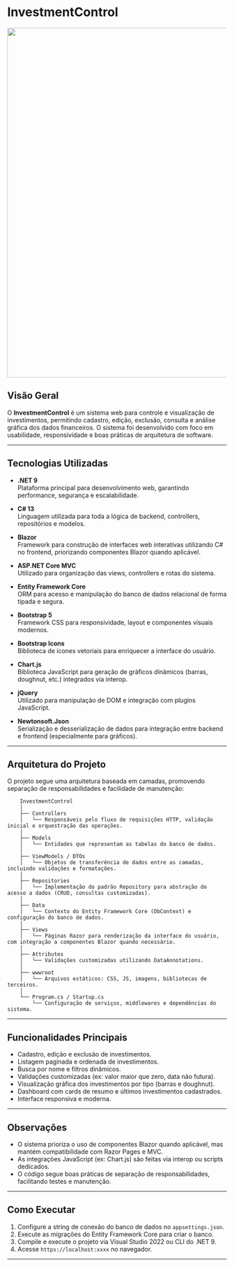 ﻿# InvestmentControl

<img src="wwwroot/img/docVideo.gif" width="800px">

## Visão Geral

O **InvestmentControl** é um sistema web para controle e visualização de investimentos, permitindo cadastro, edição, exclusão, consulta e análise gráfica dos dados financeiros. O sistema foi desenvolvido com foco em usabilidade, responsividade e boas práticas de arquitetura de software.

---

## Tecnologias Utilizadas

- **.NET 9**  
  Plataforma principal para desenvolvimento web, garantindo performance, segurança e escalabilidade.

- **C# 13**  
  Linguagem utilizada para toda a lógica de backend, controllers, repositórios e modelos.

- **Blazor**  
  Framework para construção de interfaces web interativas utilizando C# no frontend, priorizando componentes Blazor quando aplicável.

- **ASP.NET Core MVC**  
  Utilizado para organização das views, controllers e rotas do sistema.

- **Entity Framework Core**  
  ORM para acesso e manipulação do banco de dados relacional de forma tipada e segura.

- **Bootstrap 5**  
  Framework CSS para responsividade, layout e componentes visuais modernos.

- **Bootstrap Icons**  
  Biblioteca de ícones vetoriais para enriquecer a interface do usuário.

- **Chart.js**  
  Biblioteca JavaScript para geração de gráficos dinâmicos (barras, doughnut, etc.) integrados via interop.

- **jQuery**  
  Utilizado para manipulação de DOM e integração com plugins JavaScript.

- **Newtonsoft.Json**  
  Serialização e desserialização de dados para integração entre backend e frontend (especialmente para gráficos).

---

## Arquitetura do Projeto

O projeto segue uma arquitetura baseada em camadas, promovendo separação de responsabilidades e facilidade de manutenção:

```
    InvestmentControl
    │
    ├── Controllers
    │   └── Responsáveis pelo fluxo de requisições HTTP, validação inicial e orquestração das operações.
    │
    ├── Models
    │   └── Entidades que representam as tabelas do banco de dados.
    │
    ├── ViewModels / DTOs
    │   └── Objetos de transferência de dados entre as camadas, incluindo validações e formatações.
    │
    ├── Repositories
    │   └── Implementação do padrão Repository para abstração do acesso a dados (CRUD, consultas customizadas).
    │
    ├── Data
    │   └── Contexto do Entity Framework Core (DbContext) e configuração do banco de dados.
    │
    ├── Views
    │   └── Páginas Razor para renderização da interface do usuário, com integração a componentes Blazor quando necessário.
    │
    ├── Attributes
    │   └── Validações customizadas utilizando DataAnnotations.
    │
    ├── wwwroot
    │   └── Arquivos estáticos: CSS, JS, imagens, bibliotecas de terceiros.
    │
    └── Program.cs / Startup.cs
        └── Configuração de serviços, middlewares e dependências do sistema.

```


---

## Funcionalidades Principais

- Cadastro, edição e exclusão de investimentos.
- Listagem paginada e ordenada de investimentos.
- Busca por nome e filtros dinâmicos.
- Validações customizadas (ex: valor maior que zero, data não futura).
- Visualização gráfica dos investimentos por tipo (barras e doughnut).
- Dashboard com cards de resumo e últimos investimentos cadastrados.
- Interface responsiva e moderna.

---

## Observações

- O sistema prioriza o uso de componentes Blazor quando aplicável, mas mantém compatibilidade com Razor Pages e MVC.
- As integrações JavaScript (ex: Chart.js) são feitas via interop ou scripts dedicados.
- O código segue boas práticas de separação de responsabilidades, facilitando testes e manutenção.

---

## Como Executar

1. Configure a string de conexão do banco de dados no `appsettings.json`.
2. Execute as migrações do Entity Framework Core para criar o banco.
3. Compile e execute o projeto via Visual Studio 2022 ou CLI do .NET 9.
4. Acesse `https://localhost:xxxx` no navegador.

---



